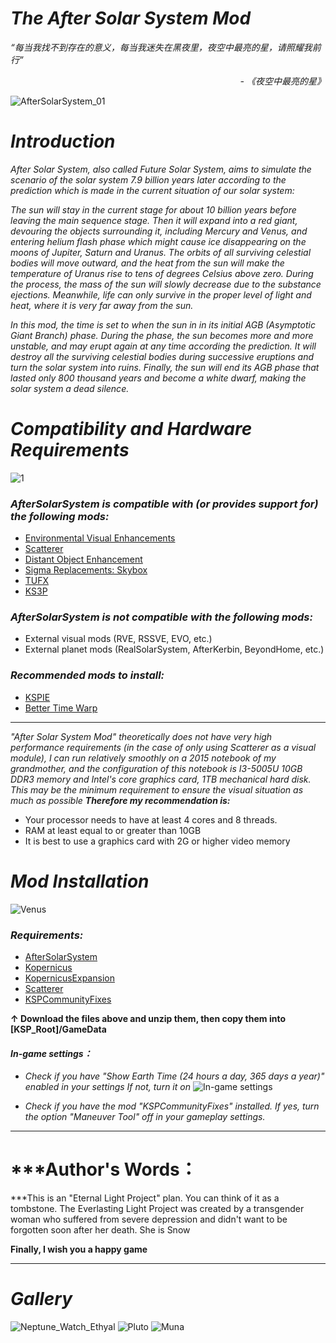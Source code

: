 # _****The After Solar System Mod****_

_“每当我找不到存在的意义，每当我迷失在黑夜里，夜空中最亮的星，请照耀我前行”_

_<p align="right">- 《夜空中最亮的星》 </p>_

![AfterSolarSystem_01](https://user-images.githubusercontent.com/78585019/201314116-b0e765b8-4e66-4781-b82c-d6de8cae90d5.png)
# _****Introduction****_
_After Solar System, also called Future Solar System, aims to simulate the scenario of the solar system 7.9 billion years later according to the prediction which is made in the current situation of our solar system:_ 

_The sun will stay in the current stage for about 10 billion years before leaving the main sequence stage. Then it will expand into a red giant, devouring the objects surrounding it, including Mercury and Venus, and entering helium flash phase which might cause ice disappearing on the moons of Jupiter, Saturn and Uranus. The orbits of all surviving celestial bodies will move outward, and the heat from the sun will make the temperature of Uranus rise to tens of degrees Celsius above zero. During the process, the mass of the sun will slowly decrease due to the substance ejections. Meanwhile, life can only survive in the proper level of light and heat, where it is very far away from the sun._

_In this mod, the time is set to when the sun in in its initial AGB (Asymptotic Giant Branch) phase. During the phase, the sun becomes more and more unstable, and may erupt again at any time according the prediction. It will destroy all the surviving celestial bodies during successive eruptions and turn the solar system into ruins. Finally, the sun will end its AGB phase that lasted only 800 thousand years and become a white dwarf, making the solar system a dead silence._

# _****Compatibility and Hardware Requirements****_
![1](https://user-images.githubusercontent.com/78585019/206646561-415598c7-c52e-4203-952d-4f40209d96a0.png)

### _***AfterSolarSystem is compatible with (or provides support for) the following mods:***_
- [Environmental Visual Enhancements](https://github.com/LGhassen/EnvironmentalVisualEnhancements/releases)
- [Scatterer](https://spacedock.info/mod/141/Scatterer)
- [Distant Object Enhancement](https://spacedock.info/mod/2274/Distant%20Object%20Enhancement%20Continued)
- [Sigma Replacements: Skybox](https://github.com/Sigma88/Sigma-Replacements/releases)
- [TUFX](https://github.com/shadowmage45/TUFX/releases)
- [KS3P](https://github.com/c1usta/KS3P/releases)

### _***AfterSolarSystem is not compatible with the following mods:***_
- External visual mods (RVE, RSSVE, EVO, etc.)
- External planet mods (RealSolarSystem, AfterKerbin, BeyondHome, etc.)

### _***Recommended mods to install:***_
- [KSPIE](https://spacedock.info/mod/172/KSP%20Interstellar%20Extended)
- [Better Time Warp](https://spacedock.info/mod/1162/BetterTimeWarpContinued)
*** 
_"After Solar System Mod" theoretically does not have very high performance requirements (in the case of only using Scatterer as a visual module), I can run relatively smoothly on a 2015 notebook of my grandmother, and the configuration of this notebook is I3-5005U 10GB DDR3 memory and Intel's core graphics card, 1TB mechanical hard disk. This may be the minimum requirement to ensure the visual situation as much as possible_
***Therefore my recommendation is:***
- Your processor needs to have at least 4 cores and 8 threads.
- RAM at least equal to or greater than 10GB
- It is best to use a graphics card with 2G or higher video memory

#  _****Mod Installation****_
![Venus](https://github.com/YWMKerman/AfterSolarSystem/assets/78585019/bfc009ad-3eaf-49e7-ad7c-6e902b7ab49f)

### _****Requirements:****_
- [AfterSolarSystem](https://github.com/YWMKerman/AfterSolarSystem/releases)
- [Kopernicus](https://github.com/Kopernicus/Kopernicus/releases)
- [KopernicusExpansion](https://github.com/StollD/KopernicusExpansion-Continued/releases/tag/release-1.7.1-5)
- [Scatterer](https://spacedock.info/mod/141/Scatterer)
- [KSPCommunityFixes](https://github.com/KSPModdingLibs/KSPCommunityFixes/releases)

**↑ Download the files above and unzip them, then copy them into [KSP_Root]/GameData**


#### _****In-game settings：****_
- *Check if you have "Show Earth Time (24 hours a day, 365 days a year)" enabled in your settings If not, turn it on*
![In-game settings](https://user-images.githubusercontent.com/78585019/194764856-c6c18118-4177-4670-93e8-bbc839b6e617.png)

- *Check if you have the mod "KSPCommunityFixes" installed. If yes, turn the option "Maneuver Tool" off in your gameplay settings.*


***
# ***Author's Words：
***This is an "Eternal Light Project" plan. You can think of it as a tombstone. The Everlasting Light Project was created by a transgender woman who suffered from severe depression and didn't want to be forgotten soon after her death. She is Snow

**Finally, I wish you a happy game**



***
# ***Gallery***
![Neptune_Watch_Ethyal](https://user-images.githubusercontent.com/78585019/209554573-8f649aee-e672-41d6-8939-f09c81649e68.png)
![Pluto](https://user-images.githubusercontent.com/78585019/212247313-7194eb3c-f036-467d-835a-5d87aa136627.png)
![Muna](https://github.com/YWMKerman/AfterSolarSystem/assets/78585019/38764413-ba56-41b1-beb3-eda346cf9ead)





















